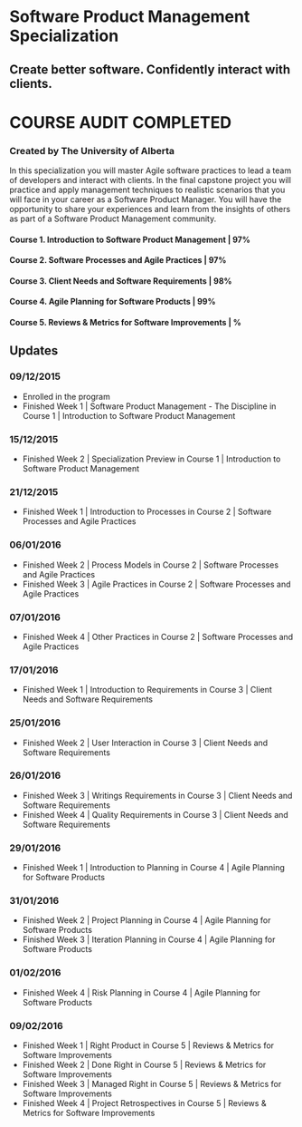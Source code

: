 # Software Product Management Specialization
## Create better software. Confidently interact with clients.
# COURSE AUDIT COMPLETED
### Created by The University of Alberta

In this specialization you will master Agile software practices to lead a team of developers and interact with clients. In the final capstone project you will practice and apply management techniques to realistic scenarios that you will face in your career as a Software Product Manager. You will have the opportunity to share your experiences and learn from the insights of others as part of a Software Product Management community.

#### Course 1. Introduction to Software Product Management | 97%
#### Course 2. Software Processes and Agile Practices | 97%
#### Course 3. Client Needs and Software Requirements | 98%
#### Course 4. Agile Planning for Software Products | 99%
#### Course 5. Reviews & Metrics for Software Improvements | \%

## Updates
### 09/12/2015
- Enrolled in the program
- Finished Week 1 | Software Product Management - The Discipline in Course 1 | Introduction to Software Product Management

### 15/12/2015
- Finished Week 2 | Specialization Preview in Course 1 | Introduction to Software Product Management

### 21/12/2015
- Finished Week 1 | Introduction to Processes in Course 2 | Software Processes and Agile Practices

### 06/01/2016
- Finished Week 2 | Process Models in Course 2 | Software Processes and Agile Practices
- Finished Week 3 | Agile Practices in Course 2 | Software Processes and Agile Practices

### 07/01/2016
- Finished Week 4 | Other Practices in Course 2 | Software Processes and Agile Practices

### 17/01/2016
- Finished Week 1 | Introduction to Requirements in Course 3 | Client Needs and Software Requirements

### 25/01/2016
- Finished Week 2 | User Interaction in Course 3 | Client Needs and Software Requirements

### 26/01/2016
- Finished Week 3 | Writings Requirements in Course 3 | Client Needs and Software Requirements
- Finished Week 4 | Quality Requirements in Course 3 | Client Needs and Software Requirements

### 29/01/2016
- Finished Week 1 | Introduction to Planning in Course 4 | Agile Planning for Software Products

### 31/01/2016
- Finished Week 2 | Project Planning in Course 4 | Agile Planning for Software Products
- Finished Week 3 | Iteration Planning in Course 4 | Agile Planning for Software Products

### 01/02/2016
- Finished Week 4 | Risk Planning in Course 4 | Agile Planning for Software Products

### 09/02/2016
- Finished Week 1 | Right Product in Course 5 | Reviews & Metrics for Software Improvements
- Finished Week 2 | Done Right in Course 5 | Reviews & Metrics for Software Improvements
- Finished Week 3 | Managed Right in Course 5 | Reviews & Metrics for Software Improvements
- Finished Week 4 | Project Retrospectives in Course 5 | Reviews & Metrics for Software Improvements
